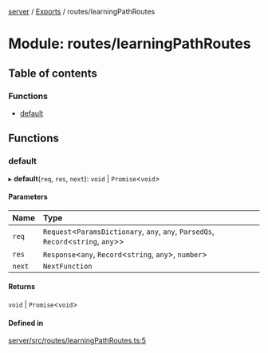 [server](../README.md) / [Exports](../modules.md) / routes/learningPathRoutes

# Module: routes/learningPathRoutes

## Table of contents

### Functions

- [default](routes_learningPathRoutes.md#default)

## Functions

### default

▸ **default**(`req`, `res`, `next`): `void` \| `Promise`\<`void`\>

#### Parameters

| Name | Type |
| :------ | :------ |
| `req` | `Request`\<`ParamsDictionary`, `any`, `any`, `ParsedQs`, `Record`\<`string`, `any`\>\> |
| `res` | `Response`\<`any`, `Record`\<`string`, `any`\>, `number`\> |
| `next` | `NextFunction` |

#### Returns

`void` \| `Promise`\<`void`\>

#### Defined in

[server/src/routes/learningPathRoutes.ts:5](https://github.com/niklas-joh/french-learning-platform/blob/f88c80a984d39a715bd427891d156cc94cff3831/server/src/routes/learningPathRoutes.ts#L5)
